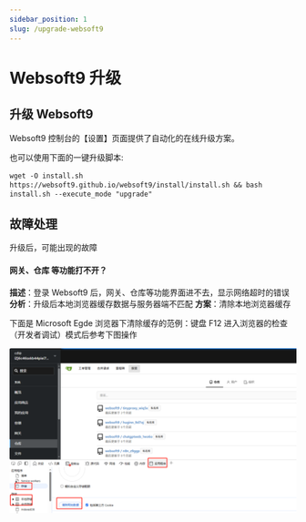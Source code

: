 ```yaml
---
sidebar_position: 1
slug: /upgrade-websoft9
---
```


# Websoft9 升级

## 升级 Websoft9

Websoft9 控制台的【设置】页面提供了自动化的在线升级方案。  

也可以使用下面的一键升级脚本:
```
wget -O install.sh https://websoft9.github.io/websoft9/install/install.sh && bash install.sh --execute_mode "upgrade"
```

## 故障处理

升级后，可能出现的故障

#### 网关、仓库 等功能打不开？

**描述**：登录 Websoft9 后，网关、仓库等功能界面进不去，显示网络超时的错误   
**分析**：升级后本地浏览器缓存数据与服务器端不匹配
**方案**：清除本地浏览器缓存

下面是 Microsoft Egde 浏览器下清除缓存的范例：键盘 F12 进入浏览器的检查（开发者调试）模式后参考下图操作

![](./assets/websoft9-edge-clearcache.png)

